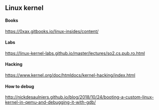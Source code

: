 ## Linux kernel

#### Books
https://0xax.gitbooks.io/linux-insides/content/  

#### Labs
https://linux-kernel-labs.github.io/master/lectures/so2.cs.pub.ro.html  

#### Hacking
https://www.kernel.org/doc/htmldocs/kernel-hacking/index.html  

#### How to debug
http://nickdesaulniers.github.io/blog/2018/10/24/booting-a-custom-linux-kernel-in-qemu-and-debugging-it-with-gdb/  
